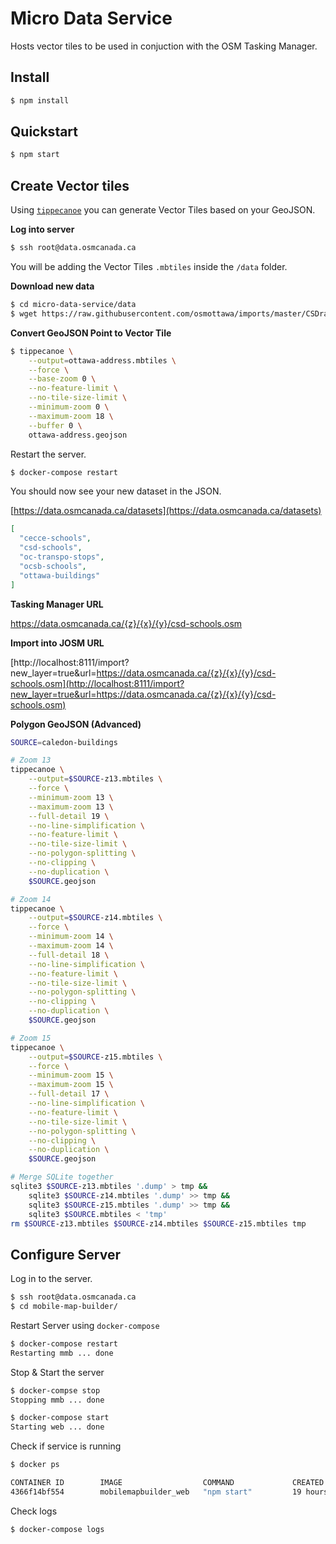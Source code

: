 # Micro Data Service

Hosts vector tiles to be used in conjuction with the OSM Tasking Manager.

## Install

```bash
$ npm install
```

## Quickstart

```bash
$ npm start
```

## Create Vector tiles

Using [`tippecanoe`](https://github.com/mapbox/tippecanoe) you can generate Vector Tiles based on your GeoJSON.

**Log into server**

```bash
$ ssh root@data.osmcanada.ca
```

You will be adding the Vector Tiles `.mbtiles` inside the `/data` folder.

**Download new data**

```bash
$ cd micro-data-service/data
$ wget https://raw.githubusercontent.com/osmottawa/imports/master/CSDraveurs/CSD-schools.json
```

**Convert GeoJSON Point to Vector Tile**

```bash
$ tippecanoe \
    --output=ottawa-address.mbtiles \
    --force \
    --base-zoom 0 \
    --no-feature-limit \
    --no-tile-size-limit \
    --minimum-zoom 0 \
    --maximum-zoom 18 \
    --buffer 0 \
    ottawa-address.geojson
```

Restart the server.

```bash
$ docker-compose restart
```

You should now see your new dataset in the JSON.

[https://data.osmcanada.ca/datasets](https://data.osmcanada.ca/datasets)

```json
[
  "cecce-schools",
  "csd-schools",
  "oc-transpo-stops",
  "ocsb-schools",
  "ottawa-buildings"
]
```

**Tasking Manager URL**

https://data.osmcanada.ca/{z}/{x}/{y}/csd-schools.osm

**Import into JOSM URL**

[http://localhost:8111/import?new_layer=true&url=https://data.osmcanada.ca/{z}/{x}/{y}/csd-schools.osm](http://localhost:8111/import?new_layer=true&url=https://data.osmcanada.ca/{z}/{x}/{y}/csd-schools.osm)

**Polygon GeoJSON (Advanced)**

```bash
SOURCE=caledon-buildings

# Zoom 13
tippecanoe \
    --output=$SOURCE-z13.mbtiles \
    --force \
    --minimum-zoom 13 \
    --maximum-zoom 13 \
    --full-detail 19 \
    --no-line-simplification \
    --no-feature-limit \
    --no-tile-size-limit \
    --no-polygon-splitting \
    --no-clipping \
    --no-duplication \
    $SOURCE.geojson

# Zoom 14
tippecanoe \
    --output=$SOURCE-z14.mbtiles \
    --force \
    --minimum-zoom 14 \
    --maximum-zoom 14 \
    --full-detail 18 \
    --no-line-simplification \
    --no-feature-limit \
    --no-tile-size-limit \
    --no-polygon-splitting \
    --no-clipping \
    --no-duplication \
    $SOURCE.geojson

# Zoom 15
tippecanoe \
    --output=$SOURCE-z15.mbtiles \
    --force \
    --minimum-zoom 15 \
    --maximum-zoom 15 \
    --full-detail 17 \
    --no-line-simplification \
    --no-feature-limit \
    --no-tile-size-limit \
    --no-polygon-splitting \
    --no-clipping \
    --no-duplication \
    $SOURCE.geojson

# Merge SQLite together
sqlite3 $SOURCE-z13.mbtiles '.dump' > tmp &&
    sqlite3 $SOURCE-z14.mbtiles '.dump' >> tmp &&
    sqlite3 $SOURCE-z15.mbtiles '.dump' >> tmp &&
    sqlite3 $SOURCE.mbtiles < 'tmp'
rm $SOURCE-z13.mbtiles $SOURCE-z14.mbtiles $SOURCE-z15.mbtiles tmp
```

## Configure Server

Log in to the server.

```bash
$ ssh root@data.osmcanada.ca
$ cd mobile-map-builder/
```

Restart Server using `docker-compose`

```bash
$ docker-compose restart
Restarting mmb ... done
```

Stop & Start the server

```bash
$ docker-compse stop
Stopping mmb ... done
```
```bash
$ docker-compose start
Starting web ... done
```

Check if service is running

```bash
$ docker ps

CONTAINER ID        IMAGE                  COMMAND             CREATED             STATUS              PORTS                    NAMES
4366f14bf554        mobilemapbuilder_web   "npm start"         19 hours ago        Up 21 seconds       0.0.0.0:5000->5000/tcp   mmb
```

Check logs

```bash
$ docker-compose logs
```
